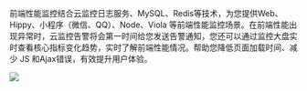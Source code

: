 ﻿前端性能监控结合云监控日志服务、MySQL、Redis等技术，为您提供Web、Hippy、小程序（微信、QQ）、Node、Viola 等前端性能监控场景。在前端性能出现异常时，云监控告警将会第一时间给您发送告警通知，您还可以通过监控大盘实时查看核心指标变化趋势，实时了解前端性能情况。帮助您降低页面加载时间、减少 JS 和Ajax错误，有效提升用户体验。

![](https://main.qcloudimg.com/raw/92bf47bee9603d7fbfb8d22d206dda2b.svg)
